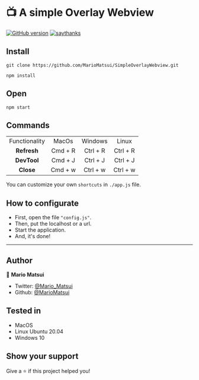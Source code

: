 # 📺 A simple Overlay Webview
[![GitHub version](https://badge.fury.io/gh/Naereen%2FStrapDown.js.svg)](https://github.com/Naereen/StrapDown.js) [![saythanks](https://img.shields.io/badge/say-thanks-ff69b4.svg)](https://saythanks.io/to/kennethreitz)

## Install
```shell
git clone https://github.com/MarioMatsui/SimpleOverlayWebview.git
```
```shell
npm install
```
## Open
```shell
npm start
```
## Commands
| | | | |
| :-: | :-: | :-: | :-: |
| Functionality | MacOs | Windows | Linux | 
| **Refresh** |  Cmd + R | Ctrl + R | Ctrl + R |
| **DevTool** |  Cmd + J | Ctrl + J | Ctrl + J |
| **Close** |  Cmd + w | Ctrl + w | Ctrl + w |

You can customize your own `shortcuts` in `./app.js` file.
## How to configurate
- First, open the file <code>"config.js"</code>.
- Then, put the localhost or a url.
- Start the application.
- And, it's done!
---

## Author

👤 **Mario Matsui**

* Twitter: [@Mario_Matsui](https://twitter.com/mario_matsui)
* Github: [@MarioMatsui](https://github.com/MarioMatsui)

## Tested in

- MacOS
- Linux Ubuntu 20.04
- Windows 10

## Show your support

Give a ⭐️ if this project helped you!
